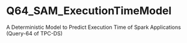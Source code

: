 # Q64_SAM_ExecutionTimeModel
A Deterministic Model to Predict Execution Time of Spark Applications (Query-64 of TPC-DS)

